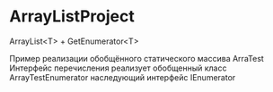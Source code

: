 # ArrayListProject
ArrayList&lt;T> + GetEnumerator&lt;T>

Пример реализации обобщённого статического массива ArraTest<T>
Интерфейс перечисления реализует обобщенный класс ArrayTestEnumerator<T> наследующий интерфейс IEnumerator<T>
